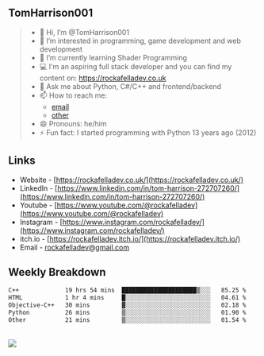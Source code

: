 ## TomHarrison001

> - 👋 Hi, I’m @TomHarrison001
> - 👀 I’m interested in programming, game development and web development
> - 🌱 I’m currently learning Shader Programming
> - 💻 I'm an aspiring full stack developer and you can find my content on: https://rockafelladev.co.uk
> - 💬 Ask me about Python, C#/C++ and frontend/backend
> - 📫 How to reach me: 
>     - [email](rockafelladev@gmail.com)  
>     - [other](https://rockafelladev.co.uk/#contact)
> - 😄 Pronouns: he/him
> - ⚡ Fun fact: I started programming with Python 13 years ago (2012)

## Links
- Website - [https://rockafelladev.co.uk/](https://rockafelladev.co.uk/)
- LinkedIn - [https://www.linkedin.com/in/tom-harrison-272707260/](https://www.linkedin.com/in/tom-harrison-272707260/)
- Youtube - [https://www.youtube.com/@rockafelladev](https://www.youtube.com/@rockafelladev)
- Instagram - [https://www.instagram.com/rockafelladev/](https://www.instagram.com/rockafelladev/)
- itch.io - [https://rockafelladev.itch.io/](https://rockafelladev.itch.io/)
- Email - rockafelladev@gmail.com

## Weekly Breakdown

<!--START_SECTION:waka-->

```txt
C++             19 hrs 54 mins  █████████████████████▒░░░   85.25 %
HTML            1 hr 4 mins     █░░░░░░░░░░░░░░░░░░░░░░░░   04.61 %
Objective-C++   30 mins         ▓░░░░░░░░░░░░░░░░░░░░░░░░   02.18 %
Python          26 mins         ▒░░░░░░░░░░░░░░░░░░░░░░░░   01.90 %
Other           21 mins         ▒░░░░░░░░░░░░░░░░░░░░░░░░   01.54 %
```

<!--END_SECTION:waka-->

<br/>

<img src="https://github-profile-trophy.vercel.app/?username=TomHarrison001&theme=nord&no-frame=true&margin-w=10&column=7" />

<br/>
